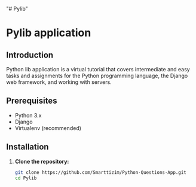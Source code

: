 "# Pylib" 
# Pylib application

## Introduction

Python lib application is a virtual tutorial that covers intermediate and easy tasks and assignments for the Python programming language, the Django web framework, and working with servers.

## Prerequisites

- Python 3.x
- Django
- Virtualenv (recommended)

## Installation

1. **Clone the repository:**

   ```bash
   git clone https://github.com/Smarttizim/Python-Questions-App.git
   cd Pylib

